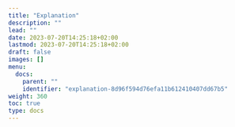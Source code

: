 ```yaml
---
title: "Explanation"
description: ""
lead: ""
date: 2023-07-20T14:25:18+02:00
lastmod: 2023-07-20T14:25:18+02:00
draft: false
images: []
menu:
  docs:
    parent: ""
    identifier: "explanation-8d96f594d76efa11b612410407dd67b5"
weight: 360
toc: true
type: docs
---
```


